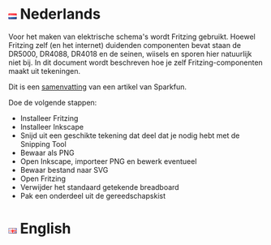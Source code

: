 # ![Nederlandse vlag](../images/nl.gif) Nederlands

Voor het maken van elektrische schema's wordt Fritzing gebruikt. Hoewel Fritzing zelf (en het internet) duidenden componenten bevat staan de DR5000, DR4088, DR4018 en de seinen, wiisels en sporen hier natuurlijk niet bij. In dit document wordt beschreven hoe je zelf Fritzing-componenten maakt uit tekeningen.

Dit is een [samenvatting](https://learn.sparkfun.com/tutorials/make-your-own-fritzing-parts/all) van een artikel van Sparkfun.

Doe de volgende stappen:

* Installeer Fritzing
* Installeer Inkscape
* Snijd uit een geschikte tekening dat deel dat je nodig hebt met de Snipping Tool
* Bewaar als PNG
* Open Inkscape, importeer PNG en bewerk eventueel
* Bewaar bestand naar SVG
* Open Fritzing
* Verwijder het standaard getekende breadboard
* Pak een onderdeel uit de gereedschapskist



# ![English flag](../images/gb.gif) English
